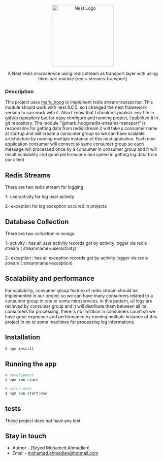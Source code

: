 <p align="center">
  <a href="http://nestjs.com/" target="blank"><img src="https://nestjs.com/img/logo-small.svg" width="200" alt="Nest Logo" /></a>
</p>

[circleci-image]: https://img.shields.io/circleci/build/github/nestjs/nest/master?token=abc123def456
[circleci-url]: https://circleci.com/gh/nestjs/nest

  <p align="center">
  A Nest redis microservice using redis stream as transport layer with using third-part module (redis-streams-transport)
  </p>

### Description
This project uses [mark_hoog](https://www.npmjs.com/package/@mark_hoog/redis-streams-transport) to implement
redis stream transporter.
This module should work with nest 8.0.0. so I changed the nest framework version to can work with it.
Also I know that I shouldn't publish .env file in github repository but for easy configure and running project,
I publihed it in git repository.
The module "@mark_hoog/redis-streams-transport" is responsible for getting data from 
redis stream.it will take a consumer name at startup and will create a consumer group  so we can have scalable 
artichecture by running multiple instance of this nest appliation.
Each nest application consumer will connect to same consumer group so each message will processed once
by a consumer in consumer group and it will result scalability and good performance and speed
in getting log data from our client


## Redis Streams
There are two redis stream for logging

1- useractivity for log user activity

2- exception for log exception occured in projects

## Database Collection
There are two collcetion in mongo

1- activity : has all user activity records got by activity logger via redis stream ( streamname=useractivity)

2- exception : has all exception records got by activity logger via redis stream ( streamname=exception)

## Scalability and performance
For scalability, consumer group feature of redis stream should be implemented in our project so we can have many consumers related to a consumer group in one or some miroservices. in this pattern, all logs are recieved by consumer group and it will distribute them  between all its consumers for processing. there is no limitition in consumers count so we have great exprience and performance by running multiple instance of this project in on or some machines for processing log informations.

## Installation

```bash
$ npm install
```

## Running the app

```bash
# development
$ npm run start

# watch mode
$ npm run start:dev
```


## tests
These project does not have any test



## Stay in touch

- Author - [Seyed Mohamed Ahmadian]
- Email - [mohamed.ahmadian@hotmail.com](mohamed.ahmadian@hotmail.com)
